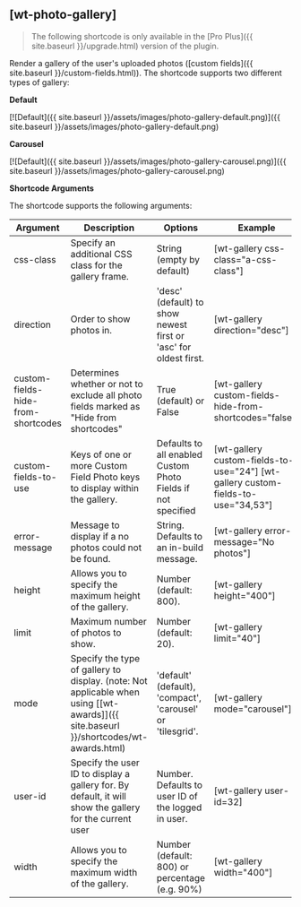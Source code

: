 ## [wt-photo-gallery]

> The following shortcode is only available in the [Pro Plus]({{ site.baseurl }}/upgrade.html) version of the plugin.

Render a gallery of the user's uploaded photos ([custom fields]({{ site.baseurl }}/custom-fields.html)). The shortcode supports two different types of gallery:

**Default**

[![Default]({{ site.baseurl }}/assets/images/photo-gallery-default.png)]({{ site.baseurl }}/assets/images/photo-gallery-default.png)

**Carousel**

[![Default]({{ site.baseurl }}/assets/images/photo-gallery-carousel.png)]({{ site.baseurl }}/assets/images/photo-gallery-carousel.png)

**Shortcode Arguments**
 
The shortcode supports the following arguments:
 
| Argument | Description | Options | Example |
|--|--|--|--|
|css-class	|Specify an additional CSS class for the gallery frame.|	String (empty by default)|	[wt-gallery css-class="a-css-class"]
|direction	|Order to show photos in.	|'desc' (default) to show newest first or 'asc' for oldest first.|	[wt-gallery direction="desc"]
|custom-fields-hide-from-shortcodes	|Determines whether or not to exclude all photo fields marked as "Hide from shortcodes"|	True (default) or False|	[wt-gallery custom-fields-hide-from-shortcodes="false"]
|custom-fields-to-use	|Keys of one or more Custom Field Photo keys to display within the gallery.	|Defaults to all enabled Custom Photo Fields if not specified	|[wt-gallery custom-fields-to-use="24"] [wt-gallery custom-fields-to-use="34,53"]
|error-message|	Message to display if a no photos could not be found.	|String. Defaults to an in-build message.	|[wt-gallery error-message="No photos"]
|height|	Allows you to specify the maximum height of the gallery.	|Number (default: 800).	|[wt-gallery height="400"]
|limit	|Maximum number of photos to show.	|Number (default: 20).	|[wt-gallery limit="40"]
|mode	|Specify the type of gallery to display. (note: Not applicable when using [[wt-awards]]({{ site.baseurl }}/shortcodes/wt-awards.html)	|'default' (default), 'compact', 'carousel' or 'tilesgrid'.	|[wt-gallery mode="carousel"]
|user-id|	Specify the user ID to display a gallery for. By default, it will show the gallery for the current user	|Number. Defaults to user ID of the logged in user.	|[wt-gallery user-id=32]
|width|	Allows you to specify the maximum width of the gallery.|	Number (default: 800) or percentage (e.g. 90%)|	[wt-gallery width="400"]